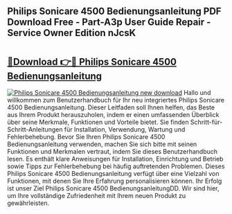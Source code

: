 ## Philips Sonicare 4500 Bedienungsanleitung PDF Download Free - Part-A3p User Guide Repair - Service Owner Edition nJcsK

# <h2><a href="http://df5o23b.blite.top/?on=Philips+Sonicare+4500+Bedienungsanleitung">🔗Download 👉🔴 Philips Sonicare 4500 Bedienungsanleitung</a></h2>

[![Philips Sonicare 4500 Bedienungsanleitung new download](https://i.imgur.com/lujVjoI.png)](http://df5o23b.blite.top/?on=Philips+Sonicare+4500+Bedienungsanleitung)
Hallo und willkommen zum Benutzerhandbuch für Ihr neu integriertes Philips Sonicare 4500 Bedienungsanleitung. Dieser Leitfaden soll Ihnen helfen, das Beste aus Ihrem Produkt herauszuholen, indem er einen umfassenden Überblick über seine Merkmale, Funktionen und Vorteile bietet. Sie finden Schritt-für-Schritt-Anleitungen für Installation, Verwendung, Wartung und Fehlerbehebung. Bevor Sie Ihren Philips Sonicare 4500 Bedienungsanleitung verwenden, machen Sie sich bitte mit seinen Funktionen und Merkmalen vertraut, indem Sie dieses Benutzerhandbuch lesen. Es enthält klare Anweisungen für Installation, Einrichtung und Betrieb sowie Tipps zur Fehlerbehebung bei häufig auftretenden Problemen. Dieses Philips Sonicare 4500 Bedienungsanleitung verfügt über eine Vielzahl von Funktionen, mit denen Sie Ihre Erfahrung personalisieren können. Ihr Erfolg ist unser Ziel Philips Sonicare 4500 BedienungsanleitungDD. Wir sind hier, um Ihre vollständige Zufriedenheit mit Ihrem neuen Produkt zu gewährleisten.
